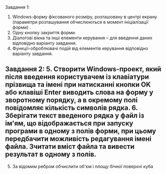 Завдання 1:
1. Windows-форму фіксованого розміру, розташовану в центрі екрану
(параметри розташування обчислюються в момент ініціалізації форми) .
2. Одну кнопку закриття форми.
3. Діалогові вікна та інші елементи керування – для введення даних
відповідно варіанту завдання.
4. Функції-оброблювачі подій від елементів керування відповідно
варіанту завдання.

Завдання 2:
5. Створити Windows-проект, який після введення користувачем із
клавіатури прізвища та імені при натисканні кнопки OK або клавіші Enter
виводить слова на форму у зворотному порядку, а в окремому полі повідомляє
кількість символів рядка.
6. Зберігати текст введеного рядка у файл із ім'ям, що відображається при
запуску програми в одному з полів форми, при цьому передбачити можливість
редагування імені файла. Зчитати вміст файла та вивести результат в одному з
полів.
----------------------------------------------------------------------------
5. За відомим ребром обчислити об'єм і площу бічної поверхні куба
